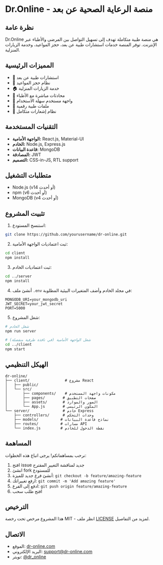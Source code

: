 # Dr.Online - منصة الرعاية الصحية عن بعد

## نظرة عامة
Dr.Online هي منصة طبية متكاملة تهدف إلى تسهيل التواصل بين المرضى والأطباء عبر الإنترنت. توفر المنصة خدمات استشارات طبية عن بعد، حجز المواعيد، وخدمة الزيارات المنزلية.

## المميزات الرئيسية
- 🏥 استشارات طبية عن بعد
- 📅 نظام حجز المواعيد
- 🏠 خدمة الزيارات المنزلية
- 💬 محادثات مباشرة مع الأطباء
- 📱 واجهة مستخدم سهلة الاستخدام
- 📄 ملفات طبية رقمية
- 🔔 نظام إشعارات متكامل

## التقنيات المستخدمة
- **الواجهة الأمامية:** React.js, Material-UI
- **الخادم:** Node.js, Express.js
- **قاعدة البيانات:** MongoDB
- **المصادقة:** JWT
- **التصميم:** CSS-in-JS, RTL support

## متطلبات التشغيل
- Node.js (v14 أو أحدث)
- npm (v6 أو أحدث)
- MongoDB (v4 أو أحدث)

## تثبيت المشروع
1. استنسخ المستودع:
```bash
git clone https://github.com/yourusername/dr-online.git
```

2. ثبت اعتماديات الواجهة الأمامية:
```bash
cd client
npm install
```

3. ثبت اعتماديات الخادم:
```bash
cd ../server
npm install
```

4. أنشئ ملف `.env` في مجلد الخادم وأضف المتغيرات البيئية المطلوبة:
```env
MONGODB_URI=your_mongodb_uri
JWT_SECRET=your_jwt_secret
PORT=5000
```

5. شغل المشروع:
```bash
# شغل الخادم
npm run server

# شغل الواجهة الأمامية (في نافذة طرفية منفصلة)
cd ../client
npm start
```

## الهيكل التنظيمي
```
dr-online/
├── client/                # مشروع React
│   ├── public/
│   └── src/
│       ├── components/    # مكونات واجهة المستخدم
│       ├── pages/        # صفحات التطبيق
│       ├── assets/       # الصور والموارد
│       └── App.js        # المكون الرئيسي
└── server/               # خادم Express
    ├── controllers/      # وحدات التحكم
    ├── models/          # نماذج قاعدة البيانات
    ├── routes/          # مسارات API
    └── index.js         # نقطة الدخول للخادم
```

## المساهمة
نرحب بمساهماتكم! يرجى اتباع هذه الخطوات:
1. افتح issue جديد لمناقشة التغيير المقترح
2. انشئ fork للمستودع
3. أنشئ فرع جديد للميزة: `git checkout -b feature/amazing-feature`
4. ارفع تغييراتك: `git commit -m 'Add amazing feature'`
5. ادفع إلى الفرع: `git push origin feature/amazing-feature`
6. افتح طلب سحب

## الترخيص
هذا المشروع مرخص تحت رخصة MIT - انظر ملف [LICENSE](LICENSE) لمزيد من التفاصيل.

## الاتصال
- الموقع: [dr-online.com](https://dr-online.com)
- البريد الإلكتروني: support@dr-online.com
- تويتر: [@dr_online](https://twitter.com/dr_online)

